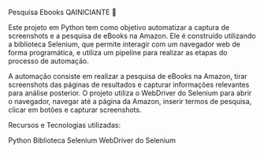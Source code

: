 Pesquisa Ebooks QAINICIANTE 🚀

Este projeto em Python tem como objetivo automatizar a captura de screenshots e a pesquisa de eBooks na Amazon. Ele é construído utilizando a biblioteca Selenium, que permite interagir com um navegador web de forma programática, e utiliza um pipeline para realizar as etapas do processo de automação.

A automação consiste em realizar a pesquisa de eBooks na Amazon, tirar screenshots das páginas de resultados e capturar informações relevantes para análise posterior. O projeto utiliza o WebDriver do Selenium para abrir o navegador, navegar até a página da Amazon, inserir termos de pesquisa, clicar em botões e capturar screenshots.

Recursos e Tecnologias utilizadas:

Python
Biblioteca Selenium
WebDriver do Selenium
